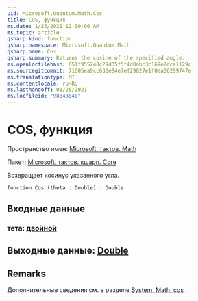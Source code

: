 ```yaml
---
uid: Microsoft.Quantum.Math.Cos
title: COS, функция
ms.date: 1/23/2021 12:00:00 AM
ms.topic: article
qsharp.kind: function
qsharp.namespace: Microsoft.Quantum.Math
qsharp.name: Cos
qsharp.summary: Returns the cosine of the specified angle.
ms.openlocfilehash: 851f955248c29d35f5f4d0abc3c169e2dce1129c
ms.sourcegitcommit: 71605ea9cc630e84e7ef29027e1f0ea06299747e
ms.translationtype: MT
ms.contentlocale: ru-RU
ms.lasthandoff: 01/26/2021
ms.locfileid: "98848840"
---
```

# <a name="cos-function"></a>COS, функция

Пространство имен: [Microsoft. тактов. Math](xref:Microsoft.Quantum.Math)

Пакет: [Microsoft. тактов. кшарп. Core](https://nuget.org/packages/Microsoft.Quantum.QSharp.Core)


Возвращает косинус указанного угла.

```qsharp
function Cos (theta : Double) : Double
```


## <a name="input"></a>Входные данные

### <a name="theta--double"></a>тета: [двойной](xref:microsoft.quantum.lang-ref.double)





## <a name="output--double"></a>Выходные данные: [Double](xref:microsoft.quantum.lang-ref.double)



## <a name="remarks"></a>Remarks

Дополнительные сведения см. в разделе [System. Math. cos](https://docs.microsoft.com/dotnet/api/system.math.cos) .